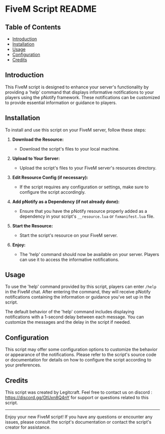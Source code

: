 # FiveM Script README

## Table of Contents
- [Introduction](#introduction)
- [Installation](#installation)
- [Usage](#usage)
- [Configuration](#configuration)
- [Credits](#credits)

## Introduction
This FiveM script is designed to enhance your server's functionality by providing a 'help' command that displays informative notifications to your players using the pNotify framework. These notifications can be customized to provide essential information or guidance to players.

## Installation
To install and use this script on your FiveM server, follow these steps:

1. **Download the Resource:**
   - Download the script's files to your local machine.

2. **Upload to Your Server:**
   - Upload the script's files to your FiveM server's resources directory.

3. **Edit Resource Config (if necessary):**
   - If the script requires any configuration or settings, make sure to configure the script accordingly.

4. **Add pNotify as a Dependency (if not already done):**
   - Ensure that you have the pNotify resource properly added as a dependency in your script's `__resource.lua` or `fxmanifest.lua` file.

5. **Start the Resource:**
   - Start the script's resource on your FiveM server.

6. **Enjoy:**
   - The 'help' command should now be available on your server. Players can use it to access the informative notifications.

## Usage
To use the 'help' command provided by this script, players can enter `/help` in the FiveM chat. After entering the command, they will receive pNotify notifications containing the information or guidance you've set up in the script.

The default behavior of the 'help' command includes displaying notifications with a 1-second delay between each message. You can customize the messages and the delay in the script if needed.

## Configuration
This script may offer some configuration options to customize the behavior or appearance of the notifications. Please refer to the script's source code or documentation for details on how to configure the script according to your preferences.

## Credits
This script was created by Legitcraft. Feel free to contact us on discord : https://discord.gg/GtUxn8Q4nY for support or questions related to this script.

---

Enjoy your new FiveM script! If you have any questions or encounter any issues, please consult the script's documentation or contact the script's creator for assistance.
